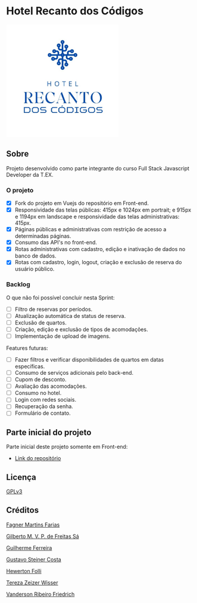 # Hotel Recanto dos Códigos

<img src="hotel/frontend/src/assets/images/Logo%20Hotel.jpeg" width="60%" alt="Logo Hotel Recanto dos Códigos"/>

## Sobre

Projeto desenvolvido como parte integrante do curso Full Stack Javascript Developer da T.EX.

### O projeto

-   [x] Fork do projeto em Vuejs do repositório em Front-end.
-   [x] Responsividade das telas públicas: 415px e 1024px em portrait; e 915px e 1194px em landscape e responsividade das telas administrativas: 415px.
-   [x] Páginas públicas e administrativas com restrição de acesso a determinadas páginas.
-   [x] Consumo das API's no front-end.
-   [x] Rotas administrativas com cadastro, edição e inativação de dados no banco de dados.
-   [x] Rotas com cadastro, login, logout, criação e exclusão de reserva do usuário público.

### Backlog

O que não foi possível concluir nesta Sprint:

-   [ ] Filtro de reservas por períodos.
-   [ ] Atualização automática de status de reserva.
-   [ ] Exclusão de quartos.
-   [ ] Criação, edição e exclusão de tipos de acomodações.
-   [ ] Implementação de upload de imagens.

Features futuras:

-   [ ] Fazer filtros e verificar disponibilidades de quartos em datas específicas.
-   [ ] Consumo de serviços adicionais pelo back-end.
-   [ ] Cupom de desconto.
-   [ ] Avaliação das acomodações.
-   [ ] Consumo no hotel.
-   [ ] Login com redes sociais.
-   [ ] Recuperação da senha.
-   [ ] Formulário de contato.

## Parte inicial do projeto

Parte inicial deste projeto somente em Front-end:

-   [Link do repositório](https://github.com/Tetezw/hotel_T.EX)

## Licença

[GPLv3](https://choosealicense.com/licenses/gpl-3.0/)

## Créditos

[Fagner Martins Farias](https://github.com/ffagner)

[Gilberto M. V. P. de Freitas Sá](https://github.com/Gibasa)

[Guilherme Ferreira](https://github.com/devguiferreira)

[Gustavo Steiner Costa](https://github.com/GustaSteiner)

[Hewerton Folli](https://github.com/hewertonfl)

[Tereza Zeizer Wisser](https://github.com/Tetezw)

[Vanderson Ribeiro Friedrich](https://github.com/VaanRF)
